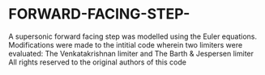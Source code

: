 # FORWARD-FACING-STEP-
A supersonic forward facing step was modelled using the Euler equations.
Modifications were made to the intitial code wherein two limiters were evaluated: The Venkatakrishnan limiter and The Barth & Jespersen limiter
All rights reserved to the original authors of this code 
